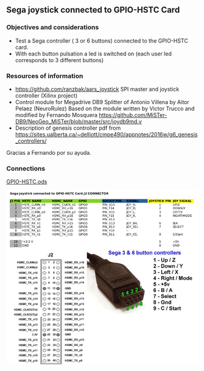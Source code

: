 Sega joystick connected to GPIO-HSTC Card
-----

### Objectives and considerations

* Test a Sega controller ( 3 or 6 buttons) connected to the GPIO-HSTC card. 
* With each button pulsation a led is switched on (each user led corresponds to 3 different buttons)


### Resources of information

* https://github.com/ranzbak/aars_joystick  SPI master and joystick controller (Xilinx project)
* Control module for Megadrive DB9 Splitter of Antonio Villena by Aitor Pelaez (NeuroRulez)
  Based on the module written by Victor Trucco and modified by Fernando Mosquera
  https://github.com/MiSTer-DB9/NeoGeo_MiSTer/blob/master/src/joydb9md.v
* Description of genesis controller pdf from https://sites.ualberta.ca/~delliott/cmpe490/appnotes/2016w/g6_genesis_controllers/

Gracias a Fernando por su ayuda.

### Connections

 [GPIO-HSTC.ods](./GPIO-HSTC.ods)

![image-20210221205128941](GPIO-HSTC.png)